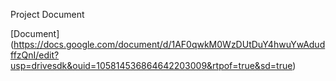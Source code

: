 Project Document

[Document] (https://docs.google.com/document/d/1AF0qwkM0WzDUtDuY4hwuYwAdudffzQnI/edit?usp=drivesdk&ouid=105814536864642203009&rtpof=true&sd=true)
